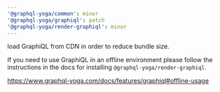 ```yaml
---
'@graphql-yoga/common': minor
'@graphql-yoga/graphiql': patch
'@graphql-yoga/render-graphiql': minor
---
```


load GraphiQL from CDN in order to reduce bundle size.

If you need to use GraphiQL in an offline environment please follow the instructions in the docs for installing `@graphql-yoga/render-graphiql`.

https://www.graphql-yoga.com/docs/features/graphiql#offline-usage
